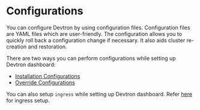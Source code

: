 # Configurations

You can configure Devtron by using configuration files. Configuration files are YAML files which are user-friendly.
The configuration allows you to quickly roll back a configuration change if necessary. It also aids cluster re-creation and restoration.

There are two ways you can perform configurations while setting up Devtron dashboard:

* [Installation Configurations](https://github.com/devtron-labs/devtron/blob/main/docs/setup/install/installation-configuration.md)
* [Override Configurations](https://github.com/devtron-labs/devtron/blob/main/docs/setup/install/override-default-devtron-installation-configs.md)


You can also setup `ingress` while setting up Devtron dashboard. Refer [here](https://github.com/devtron-labs/devtron/blob/main/docs/setup/install/ingress-setup.md) for ingress setup.
